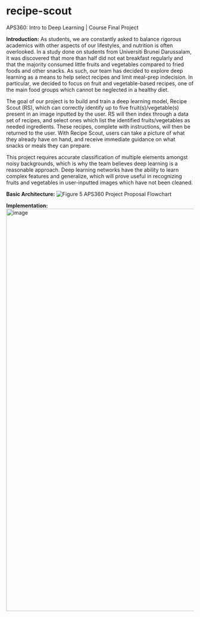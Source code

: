 # recipe-scout
APS360: Intro to Deep Learning | Course Final Project


**Introduction:**
As students, we are constantly asked to balance rigorous academics with other aspects of our lifestyles, and nutrition is often overlooked. In a study done on students from Universiti Brunei Darussalam, it was discovered that more than half did not eat breakfast regularly and that the majority consumed little fruits and vegetables compared to fried foods and other snacks. As such, our team has decided to explore deep learning as a means to help select recipes and limit meal-prep indecision. In particular, we decided to focus on fruit and vegetable-based recipes, one of the main food groups which cannot be neglected in a healthy diet.

The goal of our project is to build and train a deep learning model, Recipe Scout (RS), which can correctly identify up to five fruit(s)/vegetable(s) present in an image inputted by the user. RS will then index through a data set of recipes, and select ones which list the identified fruits/vegetables as needed ingredients. These recipes, complete with instructions, will then be returned to the user. With Recipe Scout, users can take a picture of what they already have on hand, and receive immediate guidance on what snacks or meals they can prepare.

This project requires accurate classification of multiple elements amongst noisy backgrounds, which is why the team believes deep learning is a reasonable approach. Deep learning networks have the ability to learn complex features and generalize, which will prove useful in recognizing fruits and vegetables in user-inputted images which have not been cleaned.

**Basic Architecture:** ![Figure 5  APS360 Project Proposal Flowchart](https://github.com/rosieyxl/recipe-scout/assets/123223364/452fb3a7-eb67-4699-991c-5583800f4b0c)

**Implementation:** <br>
<img width="1080" alt="image" src="https://github.com/rosieyxl/recipe-scout/assets/73552739/0fbe5d31-6e26-43f7-bc15-677604b09f59">
